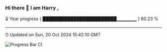 ### Hi there 👋 I am Harry , 

⏳ Year progress { ████████████████████████▁▁▁▁▁▁ } 80.23 %

---

⏰ Updated on Sun, 20 Oct 2024 15:42:10 GMT

![Progress Bar CI](https://github.com/duykhang68/duykhang68/workflows/Progress%20Bar%20CI/badge.svg)
